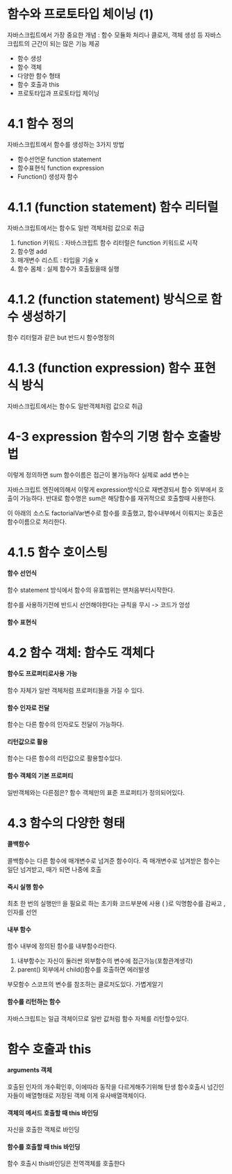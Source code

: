 # 함수와 프로토타입 체이닝 (1)

자바스크립트에서 가장 중요한 개념 : 함수 모듈화 처리나 클로저, 객체 생성 등 자바스크립트의 근간이 되는 많은 기능 제공

- 함수 생성
- 함수 객체
- 다양한 함수 형태
- 함수 호출과 this
- 프로토타입과 프로토타입 체이닝

# 4.1 함수 정의

자바스크립트에서 함수를 생성하는 3가지 방법

- 함수선언문 function statement
- 함수표현식 function expression
- Function() 생성자 함수

# 4.1.1 (function statement) 함수 리터럴

자바스크립트에서는 함수도 일반 객체처럼 값으로 취급

1. function 키워드 : 자바스크립트 함수 리터럴은 function 키워드로 시작
2. 함수명 add
3. 매개변수 리스트 : 타입을 기술 x
4. 함수 몸체 : 실제 함수가 호출됬을때 실행

# 4.1.2 (function statement) 방식으로 함수 생성하기

함수 리터럴과 같은 but 반드시 함수명정의

# 4.1.3 (function expression) 함수 표현식 방식

자바스크립트에서는 함수도 일반객체처럼 값으로 취급

# 4-3 expression 함수의 기명 함수 호출방법

이렇게 정의하면 sum 함수이름은 접근이 불가능하다
실제로 add 변수는

자바스크립트 엔진에의해서 이렇게 expression방식으로 재변경되서
함수 외부에서 호출이 가능하다.
반대로 함수명은 sum은 해당함수를 재귀적으로 호출할때 사용한다.

이 아래의 소스도 factorialVar변수로 함수를 호출했고,
함수내부에서 이뤄지는 호출은 함수이름으로 처리한다.

# 4.1.5 함수 호이스팅

#### 함수 선언식

함수 statement 방식에서 함수의 유효범위는 맨처음부터시작한다.

함수를 사용하기전에 반드시 선언해야한다는 규칙을 무시 -> 코드가 엉성

#### 함수 표현식

# 4.2 함수 객체: 함수도 객체다

#### 함수도 프로퍼티로사용 가능

함수 자체가 일반 객체처럼 프로퍼티들을 가질 수 있다.

#### 함수 인자로 전달

함수는 다른 함수의 인자로도 전달이 가능하다.

#### 리턴값으로 활용

함수는 다른 함수의 리턴값으로 활용할수있다.

#### 함수 객체의 기본 프로퍼티

일반객체와는 다른점은? 함수 객체만의 표준 프로퍼티가 정의되어있다.

# 4.3 함수의 다양한 형태

#### 콜백함수

콜백함수는 다른 함수에 매개변수로 넘겨준 함수이다.
즉 매개변수로 넘겨받은 함수는 일단 넘겨받고, 때가 되면 나중에 호출

#### 즉시 실행 함수

최초 한 번의 실행만!! 을 필요로 하는 초기화 코드부분에 사용
( )로 익명함수를 감싸고 , 인자를 선언

#### 내부 함수

함수 내부에 정의된 함수를 내부함수라한다.

1. 내부함수는 자신이 둘러싼 외부함수의 변수에 접근가능(포함관계생각)
2. parent() 외부에서 child()함수를 호출하면 에러발생

부모함수 스코프의 변수를 참조하는 클로저도있다. 가볍게알기

#### 함수를 리턴하는 함수

자바스크립트는 일급 객체이므로 일반 값처럼 함수 자체를 리턴할수있다.

# 함수 호출과 this

#### arguments 객체

호출된 인자의 개수확인후, 이에따라 동작을 다르게해주기위해 탄생
함수호출시 넘긴인자들이 배열형태로 저장된 객체
이게 유사배열객체이다.

#### 객체의 메서드 호출할 때 this 바인딩

자신을 호출한 객체로 바인딩

#### 함수를 호출할 때 this 바인딩

함수 호출시 this바인딩은 전역객체를 호출한다
